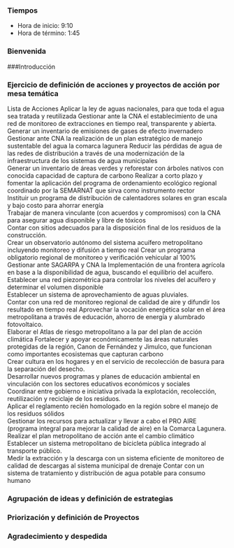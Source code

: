 ### Tiempos

* Hora de inicio: 9:10
* Hora de término: 1:45

### Bienvenida

###Introducción

### Ejercicio de definición de acciones y proyectos de acción por mesa temática 
Lista de Acciones
Aplicar la ley de aguas nacionales, para que toda el agua sea tratada y reutilizada	
Gestionar ante la CNA el establecimiento de una red de monitoreo de extracciones en tiempo real, transparente y abierta.	
Generar un inventario de emisiones de gases de efecto invernadero	
Gestionar ante CNA la realización de un plan estratégico de manejo sustentable del agua la comarca lagunera	
Reducir las pérdidas de agua de las redes de distribución a través de una modernización de la infraestructura de los sistemas de agua municipales	
Generar un inventario de áreas verdes y reforestar con árboles nativos con conocida capacidad de captura de carbono	
Realizar a corto plazo y fomentar la aplicación del programa de ordenamiento ecológico regional coordinado por la SEMARNAT que sirva como instrumento rector	
Instituir un programa de distribución de calentadores solares en gran escala y bajo costo para ahorrar energía	
Trabajar de manera vinculante (con acuerdos y compromisos) con la CNA para asegurar agua disponible y libre de tóxicos	
Contar con sitios adecuados para la disposición final de los residuos  de la construcción.	
Crear un observatorio autónomo del sistema acuífero metropolitano incluyendo monitoreo y difusión a tiempo real	
Crear un programa obligatorio regional de monitoreo y verificación vehicular al 100%	
Gestionar ante SAGARPA y CNA la Implementación de una frontera agrícola en base a la disponibilidad de agua, buscando el equilibrio del acuífero.	
Establecer una red piezométrica para controlar los niveles del acuífero y determinar el volumen disponible	
Establecer un sistema de aprovechamiento de aguas pluviales.	
Contar con una red de monitoreo regional de calidad de aire y difundir los resultado en tiempo real	
Aprovechar la vocación energética solar  en el área metropolitana a través de educación, ahorro de energía y alumbrado fotovoltaico.	
Elaborar el Atlas de riesgo metropolitano a la par del plan de acción climática	
Fortalecer y apoyar económicamente las áreas naturales protegidas de la región, Canon de Fernández y Jimulco, que funcionan como importantes ecosistemas que capturan carbono	
Crear cultura en los hogares y en el servicio de recolección de basura para la separación del desecho.	
Desarrollar nuevos programas y planes de educación ambiental en vinculación con los sectores educativos económicos y sociales	
Coordinar entre gobierno e iniciativa privada la explotación, recolección, reutilización y reciclaje de los residuos.	
Aplicar el reglamento recién homologado en la región sobre el manejo de los residuos sólidos	
Gestionar los recursos para actualizar y llevar a cabo el PRO AIRE (programa integral para mejorar la calidad de aire) en la Comarca Lagunera.	
Realizar el plan metropolitano de acción ante el cambio climático	
Establecer un sistema metropolitano de bicicleta pública integrado al transporte público.	
Medir la extracción y la descarga con un sistema eficiente de monitoreo de calidad de descargas al sistema municipal de drenaje	
Contar con un sistema de tratamiento y distribución de agua potable para consumo humano 	




### Agrupación de ideas y definición de estrategias

### Priorización y definición de Proyectos

### Agradecimiento y despedida


